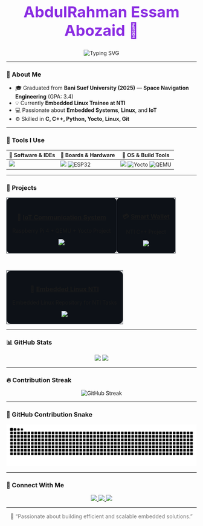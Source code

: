 <!-- 🖤 GitHub Dark Profile -->
<div align="center">

  <h1 style="color:#8A2BE2; font-size: 40px;">AbdulRahman Essam Abozaid 👋</h1>

  <p align="center">
    <img src="https://readme-typing-svg.herokuapp.com?font=Fira+Code&weight=500&size=24&duration=3000&pause=800&color=8A2BE2&center=true&vCenter=true&width=500&lines=Embedded+Linux+Engineer;Embedded+Systems+Developer" alt="Typing SVG" />
  </p>

</div>

---

### 🚀 About Me  
- 🎓 Graduated from **Bani Suef University (2025)** — **Space Navigation Engineering** (GPA: 3.4)  
- 💡 Currently **Embedded Linux Trainee at NTI**  
- 💻 Passionate about **Embedded Systems**, **Linux**, and **IoT**  
- ⚙️ Skilled in **C, C++, Python, Yocto, Linux, Git**

---

### 🧰 Tools I Use  
<div align="center">

| 🧠 **Software & IDEs** | 🔌 **Boards & Hardware** | 🧰 **OS & Build Tools** |
|------------------------|--------------------------|--------------------------|
| <img src="https://skillicons.dev/icons?i=vscode,git,github,cmake,vim" height="45"/> | <img src="https://skillicons.dev/icons?i=raspberrypi,arduino" height="45"/> <img src="https://img.icons8.com/color/48/esp32.png" height="45" alt="ESP32"/> | <img src="https://skillicons.dev/icons?i=linux,bash" height="45"/> <img src="https://img.icons8.com/color/48/yocto-project.png" height="45" alt="Yocto"/> <img src="https://img.icons8.com/fluency/48/virtual-machine.png" height="45" alt="QEMU"/> |

</div>

---

### 💼 Projects  

<div align="center">

<table style="border-collapse: collapse; border: none;">
  <tr>
    <td align="center" style="background-color:#0d1117; border:1px solid #30363d; border-radius:10px; padding:15px;">
      <h3>📡 <a href="https://github.com/AbdoRobusta/IOT_Communication_System">IoT Communication System</a></h3>
      <p>Raspberry Pi 4 + QEMU + Yocto Project</p>
      <img src="https://img.shields.io/badge/-C++-00599C?logo=cplusplus&logoColor=white&style=for-the-badge" height="25"/>
    </td>

   <td align="center" style="background-color:#0d1117; border:1px solid #30363d; border-radius:10px; padding:15px;">
      <h3>💳 <a href="https://github.com/AbdoRobusta/Smart-Wallet">Smart Wallet</a></h3>
      <p>NTI C++ Project</p>
      <img src="https://img.shields.io/badge/-C++-00599C?logo=cplusplus&logoColor=white&style=for-the-badge" height="25"/>
    </td>
  </tr>
</table>

<br>

<table style="border-collapse: collapse; border: none;">
  <tr>
    <td align="center" width="100%" style="background-color:#0d1117; border:1px solid #30363d; border-radius:10px; padding:15px;">
      <h3>🐧 <a href="https://github.com/AbdoRobusta/Embedded-Linux-NTI">Embedded Linux NTI</a></h3>
      <p>Embedded Linux Repository for NTI Tasks</p>
      <img src="https://img.shields.io/badge/-Yocto-2496ED?logo=yocto-project&logoColor=white&style=for-the-badge" height="25"/>
    </td>
  </tr>
</table>

</div>

---

### 📊 GitHub Stats  
<div align="center">
  <img src="https://github-readme-stats.vercel.app/api?username=AbdoRobusta&show_icons=true&theme=github_dark&include_all_commits=true&count_private=true" height="160" />
  <img src="https://github-readme-stats.vercel.app/api/top-langs/?username=AbdoRobusta&layout=compact&theme=github_dark" height="160" />
</div>

---

### 🔥 Contribution Streak
<div align="center">
  <img src="https://streak-stats.mr8.dev?user=AbdoRobusta&theme=github-dark&hide_border=true" height="180" alt="GitHub Streak"/>
</div>

---

### 🐍 GitHub Contribution Snake  
<div align="center">
  <img src="https://raw.githubusercontent.com/AbdoRobusta/AbdoRobusta/output/github-contribution-grid-snake-dark.svg" alt="GitHub Contribution Snake"/>
</div>

---

### 🤝 Connect With Me  
<div align="center">
  <a href="mailto:abdoessamabozaid@gmail.com">
    <img src="https://img.shields.io/badge/-Email-D14836?style=for-the-badge&logo=gmail&logoColor=white"/>
  </a>
  <a href="https://www.linkedin.com/in/abdo-essam-abozaid-441ab4244" target="_blank">
    <img src="https://img.shields.io/badge/-LinkedIn-0077B5?style=for-the-badge&logo=linkedin&logoColor=white"/>
  </a>
  <a href="https://github.com/AbdoRobusta" target="_blank">
    <img src="https://img.shields.io/badge/-GitHub-171515?style=for-the-badge&logo=github&logoColor=white"/>
  </a>
</div>

---

<div align="center">
  <p style="color:#777;">💬 “Passionate about building efficient and scalable embedded solutions.”</p>
</div>
